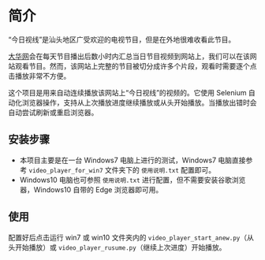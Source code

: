 # 简介

“今日视线”是汕头地区广受欢迎的电视节目，但是在外地很难收看此节目。

[大华网](https://strtv.dahuawang.com/b/a/list_dahua.shtml)会在每天节目播出后数小时内汇总当日节目视频到网站上，我们可以在该网站观看节目。然而，该网站上完整的节目被切分成许多个片段，观看时需要逐个点击播放非常不方便。

这个项目是用来自动连续播放该网站上“今日视线”的视频的。它使用 Selenium 自动化浏览器操作，支持从上次播放进度继续播放或从头开始播放。当播放出错时会自动尝试刷新或重启浏览器。

## 安装步骤

- 本项目主要是在一台 Windows7 电脑上进行的测试，Windows7 电脑直接参考 `video_player_for_win7` 文件夹下的 `使用说明.txt` 配置即可。
- Windows10 电脑也可参照 `使用说明.txt` 进行配置，但不需要安装谷歌浏览器，Windows10 自带的 Edge 浏览器即可用。

## 使用

配置好后点击运行 win7 或 win10 文件夹内的 `video_player_start_anew.py`（从头开始播放）或 `video_player_rusume.py`（继续上次进度）开始播放。